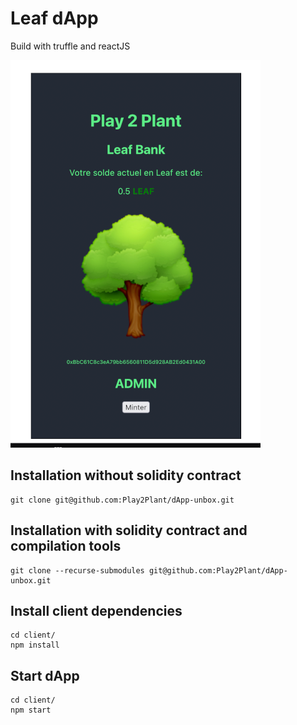 # Leaf dApp

Build with truffle and reactJS

![screenshot](screenshot.png)

## Installation without solidity contract
```
git clone git@github.com:Play2Plant/dApp-unbox.git
```

## Installation with solidity contract and compilation tools
```
git clone --recurse-submodules git@github.com:Play2Plant/dApp-unbox.git
```

## Install client dependencies
```
cd client/
npm install
```

## Start dApp
```
cd client/
npm start
```

